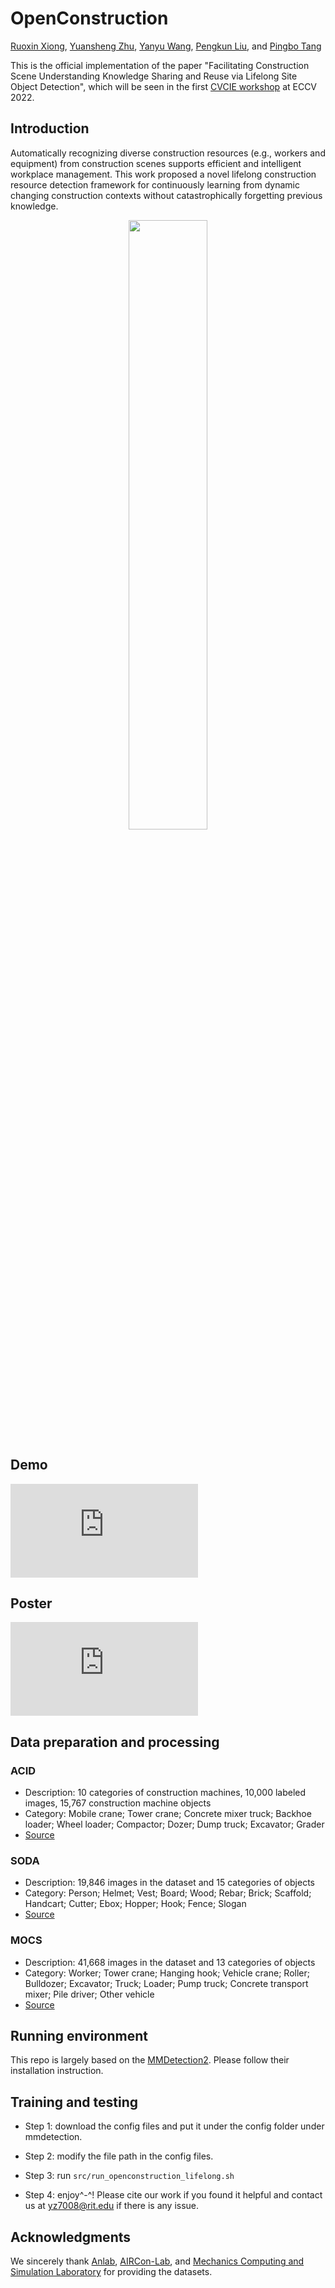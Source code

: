 # OpenConstruction

[Ruoxin Xiong](https://www.linkedin.com/in/ruoxin-xiong-56773815b/), [Yuansheng Zhu](https://sites.google.com/view/yuz128/home), [Yanyu Wang](https://www.linkedin.com/in/yanyu-wang-984bb61b7/), [Pengkun Liu](https://www.linkedin.com/in/pengkunliu/), and [Pingbo Tang](https://sites.google.com/site/tangpingbo/)

This is the official implementation of the paper "Facilitating Construction Scene Understanding Knowledge Sharing and Reuse via Lifelong Site Object Detection", which will be seen in the first [CVCIE workshop](https://vap.aau.dk/cvcie/) at ECCV 2022. 

## Introduction

Automatically recognizing diverse construction resources (e.g., workers and equipment) from construction scenes supports efficient and intelligent workplace management. This work proposed a novel lifelong construction resource detection framework for continuously learning from dynamic changing construction contexts without catastrophically forgetting previous knowledge.

<p align="center">
  <img src="https://user-images.githubusercontent.com/43504654/183323676-1d70bd4c-3282-489c-9239-5d48d8f6df61.png" width=50% height=50%>
</p>

## Demo
![vis.pdf](https://github.com/YUZ128pitt/OpenConstruction/files/9278163/vis.pdf)

## Poster
![poster.pdf](https://github.com/ruoxinx/OpenConstruction/blob/main/documents/ECCV'22%20poster-011.pdf)

## Data preparation and processing

### ACID
- Description: 10 categories of construction machines, 10,000 labeled images, 15,767 construction machine objects
- Category: Mobile crane; Tower crane; Concrete mixer truck; Backhoe loader; Wheel loader; Compactor; Dozer; Dump truck; Excavator; Grader
- [Source](https://www.acidb.ca/)

### SODA
- Description: 19,846 images in the dataset and 15 categories of objects
- Category: Person; Helmet; Vest; Board; Wood; Rebar; Brick; Scaffold; Handcart; Cutter; Ebox; Hopper; Hook; Fence; Slogan
- [Source](https://linjiarui.net/en/portfolio/2022-02-22-SODA-site-object-detection-dataset-for-deep-learning-in-construction) 

### MOCS
- Description: 41,668 images in the dataset and 13 categories of objects
- Category: Worker; Tower crane; Hanging hook; Vehicle crane; Roller; Bulldozer; Excavator; Truck; Loader; Pump truck; Concrete transport mixer; Pile driver; Other vehicle
- [Source](http://www.anlab340.com/Archives/IndexArctype/index/t_id/17.html)

## Running environment
This repo is largely based on the [MMDetection2](https://github.com/open-mmlab/mmdetection). Please follow their installation instruction.

## Training and testing
- Step 1: download the config files and put it under the config folder under mmdetection.

- Step 2: modify the file path in the config files.

- Step 3: run `src/run_openconstruction_lifelong.sh` 

- Step 4: enjoy^-^! Please cite our work if you found it helpful and contact us at yz7008@rit.edu if there is any issue.

## Acknowledgments
We sincerely thank [Anlab](http://www.anlab340.com), [AIRCon-Lab](https://profsckang.wixsite.com/uofa-rlab), and [Mechanics Computing and Simulation Laboratory](https://linjiarui.net/en/) for providing the datasets.  
